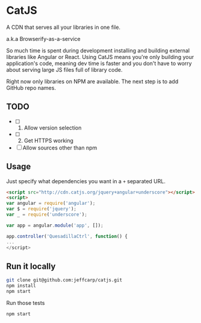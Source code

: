 # CatJS

A CDN that serves all your libraries in one file.

a.k.a Browserify-as-a-service

So much time is spent during development installing and building external libraries like Angular or React. Using CatJS means you're only building your application's code, meaning dev time is faster and you don't have to worry about serving large JS files full of library code.

Right now only libraries on NPM are available. The next step is to add GitHub repo names.

## TODO

- [ ] 1. Allow version selection
- [ ] 2. Get HTTPS working
- [ ] Allow sources other than npm

## Usage

Just specify what dependencies you want in a `+` separated URL.

```html
<script src="http://cdn.catjs.org/jquery+angular+underscore"></script>
<script>
var angular = require('angular');
var $ = require('jquery');
var _ = require('underscore');

var app = angular.module('app', []);

app.controller('QuesadillaCtrl', function() {
...
</script>
```

## Run it locally

```bash
git clone git@github.com:jeffcarp/catjs.git
npm install
npm start
```

Run those tests

```bash
npm start
```
